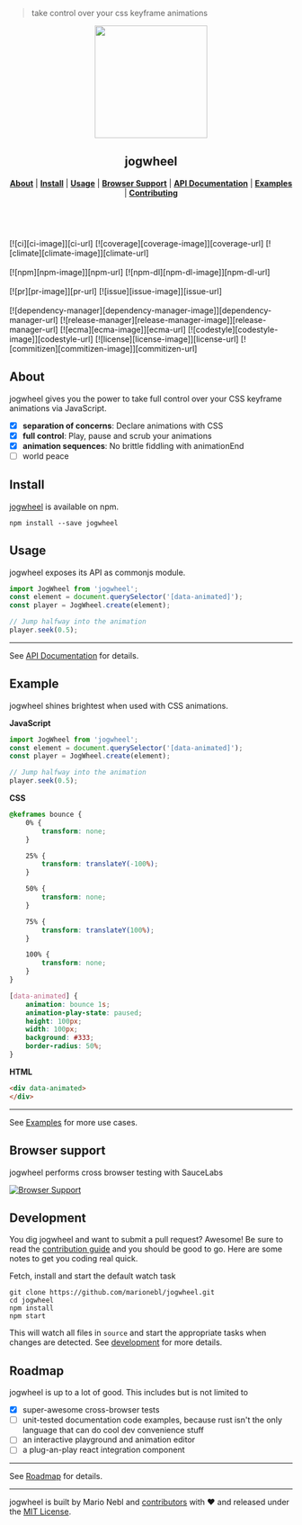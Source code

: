 > take control over your css keyframe animations


<header class="jogwheel-header">
	<div align="center">
		<a href="https://github.com/marionebl/jogwheel#readme">
			<img width="200" src="https://cdn.rawgit.com/marionebl/jogwheel/master/jogwheel.svg" />
		</a>
	</div>
	<nav class="jogwheel-navigation">
		<h1 align="center"> jogwheel</h1>
		<div align="center" class="jogwheel-navigation-list"><b><a href="#about" target="_self">About</a></b> | <b><a href="#install" target="_self">Install</a></b> | <b><a href="#usage" target="_self">Usage</a></b> | <b><a href="#browser-support" target="_self">Browser Support</a></b> | <b><a href="./documentation/api.md" target="_blank">API Documentation</a></b> | <b><a href="./examples/readme.md" target="_blank">Examples</a></b> | <b><a href="./contributing.md" target="_blank">Contributing</a></b></div>
	</nav>
</header>
<br />


<aside class="jogwheel-badges">
	[![ci][ci-image]][ci-url]
	[![coverage][coverage-image]][coverage-url] [![climate][climate-image]][climate-url]
	<br />
	<br />
	[![npm][npm-image]][npm-url] [![npm-dl][npm-dl-image]][npm-dl-url]
	<br />
	<br />
	[![pr][pr-image]][pr-url] [![issue][issue-image]][issue-url]
	<br />
	<br />
	[![dependency-manager][dependency-manager-image]][dependency-manager-url] [![release-manager][release-manager-image]][release-manager-url] [![ecma][ecma-image]][ecma-url] [![codestyle][codestyle-image]][codestyle-url] [![license][license-image]][license-url] [![commitizen][commitizen-image]][commitizen-url]
</aside>

## About
jogwheel gives you the power to take full control over your CSS keyframe animations via JavaScript.

- [x] **separation of concerns**: Declare animations with CSS
- [x] **full control**: Play, pause and scrub your animations
- [x] **animation sequences**: No brittle fiddling with animationEnd
- [ ] world peace

## Install
[jogwheel](npm-url) is available on npm.
```
npm install --save jogwheel
```

## Usage
jogwheel exposes its API as commonjs module.

```js
import JogWheel from 'jogwheel';
const element = document.querySelector('[data-animated]');
const player = JogWheel.create(element);

// Jump halfway into the animation
player.seek(0.5);
```
---
See [API Documentation](./documentation/api.md) for details.


## Example
jogwheel shines brightest when used with CSS animations.

**JavaScript**

```js
import JogWheel from 'jogwheel';
const element = document.querySelector('[data-animated]');
const player = JogWheel.create(element);

// Jump halfway into the animation
player.seek(0.5);
```

**CSS**

```css
@keframes bounce {
	0% {
		transform: none;
	}

	25% {
		transform: translateY(-100%);
	}

	50% {
		transform: none;
	}

	75% {
		transform: translateY(100%);
	}

	100% {
		transform: none;
	}
}

[data-animated] {
	animation: bounce 1s;
	animation-play-state: paused;
	height: 100px;
	width: 100px;
	background: #333;
	border-radius: 50%;
}

```

**HTML**

```html
<div data-animated>
</div>
```
---
See [Examples](./examples/readme.md) for more use cases.


## Browser support
jogwheel performs cross browser testing with SauceLabs

[![Browser Support](https://saucelabs.com/browser-matrix/jogwheel-unit.svg)](https://saucelabs.com/u/jogwheel-unit)

## Development
You dig jogwheel and want to submit a pull request? Awesome!
Be sure to read the [contribution guide](./contributing.md) and you should be good to go.
Here are some notes to get you coding real quick.

Fetch, install and start the default watch task
```
git clone https://github.com/marionebl/jogwheel.git
cd jogwheel
npm install
npm start
```
This will watch all files in `source` and start the appropriate tasks when changes are detected.
See [development](./documentation/development.md) for more details.

## Roadmap
jogwheel is up to a lot of good. This includes but is not limited to
- [x] super-awesome cross-browser tests
- [ ] unit-tested documentation code examples, because rust isn't the only language that can do cool dev convenience stuff
- [ ] an interactive playground and animation editor
- [ ] a plug-an-play react integration component

---
See [Roadmap](./documentation/roadmap.md) for details.



---
jogwheel is built by Mario Nebl and [contributors](./documentation/contributors.md) with :heart:
and released under the [MIT License](./license.md).

[npm-url]: https://www.npmjs.org/package/jogwheel
[npm-image]: https://img.shields.io/npm/v/jogwheel.svg?style=flat-square
[npm-dl-url]: https://www.npmjs.org/package/jogwheel
[npm-dl-image]: http://img.shields.io/npm/dm/jogwheel.svg?style=flat-square

[ci-url]: https://travis-ci.org/marionebl/jogwheel
[ci-image]: https://img.shields.io/travis/marionebl/jogwheel/master.svg?style=flat-square

[coverage-url]: https://coveralls.io/r/marionebl/jogwheel
[coverage-image]: https://img.shields.io/coveralls/marionebl/jogwheel.svg?style=flat-square
[climate-url]: https://codeclimate.com/github/marionebl/jogwheel
[climate-image]: https://img.shields.io/codeclimate/github/marionebl/jogwheel.svg?style=flat-square

[pr-url]: http://issuestats.com/github/marionebl/jogwheel
[pr-image]: http://issuestats.com/github/marionebl/jogwheel/badge/pr?style=flat-square
[issue-url]: undefined
[issue-image]: http://issuestats.com/github/marionebl/jogwheel/badge/issue?style=flat-square

[dependency-manager-image]: https://img.shields.io/badge/tracks%20with-greenkeeper-5ec792.svg?style=flat-square
[dependency-manager-url]: https://github.com/greenkeeperio/greenkeeper
[release-manager-image]: https://img.shields.io/badge/releases%20with-semantic--release-5ec792.svg?style=flat-square
[release-manager-url]: https://github.com/semantic-release/semantic-release
[ecma-image]: https://img.shields.io/badge/babel%20stage-0-5ec792.svg?style=flat-square
[ecma-url]: https://github.com/babel/babel
[codestyle-url]: https://github.com/sindresorhus/xo
[codestyle-image]: https://img.shields.io/badge/code%20style-xo-5ec792.svg?style=flat-square
[license-url]: ./license.md
[license-image]: https://img.shields.io/badge/license-MIT-5ec792.svg?style=flat-square
[commitizen-url]: http://commitizen.github.io/cz-cli/
[commitizen-image]: https://img.shields.io/badge/commitizen-friendly-5ec792.svg?style=flat-square

[gitter-image]: https://img.shields.io/badge/gitter-join%20chat-5ec792.svg?style=flat-square
[gitter-url]: https://gitter.im/sinnerschrader/patternplate

